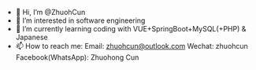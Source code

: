 - 👋 Hi, I’m @ZhuohCun
- 👀 I’m interested in software engineering
- 🌱 I’m currently learning coding with VUE+SpringBoot+MySQL(+PHP) & Japanese
- 📫 How to reach me: Email: zhuohcun@outlook.com   Wechat: zhuohcun   Facebook(WhatsApp): Zhuohong Cun
